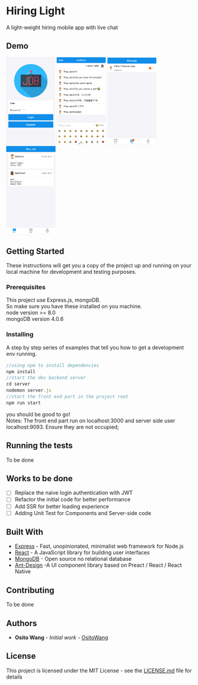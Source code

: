 # Hiring Light

A light-weight hiring mobile app with live chat

## Demo

<div align="left">
<img src="./demo/Login.PNG" width="132" margin-left="20" title="Login Page">
<img src="./demo/ChatPage.PNG" width="133" margin-left="20" title="ChatPage">
<img src="./demo/MessageList.PNG" width="133" margin-left="20" title="MessageList">
<img src="./demo/InfoPage.PNG" width="133" margin-left="20" title="InfoPage">
</div>

## Getting Started

These instructions will get you a copy of the project up and running on your local machine for development and testing purposes.

### Prerequisites

This project use Express.js, mongoDB.  
So make sure you have these installed on you machine.  
node version >= 8.0  
mongoDB version 4.0.6

### Installing

A step by step series of examples that tell you how to get a development env running.

```javascript
//using npm to install dependencies
npm install
//start the dev backend server
cd server
nodemon server.js
//start the front end part in the project root
npm run start
```

you should be good to go!  
Notes: The front end part run on localhost:3000 and server side user localhost:9093. Ensure they are not occupied;

## Running the tests

To be done

## Works to be done

- [ ] Replace the naive login authentication with JWT
- [ ] Refactor the initial code for better performance
- [ ] Add SSR for better loading experience
- [ ] Adding Unit Test for Components and Server-side code

## Built With

- [Express](https://expressjs.com/) - Fast, unopinionated, minimalist web framework for Node.js
- [React](https://reactjs.org/) - A JavaScript library for building user interfaces
- [MongoDB](https://www.mongodb.com/) - Open source no relational database
- [Ant-Design](https://mobile.ant.design/) -A UI component library based on Preact / React / React Native

## Contributing

To be done

## Authors

- **Osito Wang** - _Initial work_ - [OsitoWang](https://github.com/ositowang)

## License

This project is licensed under the MIT License - see the [LICENSE.md](LICENSE.md) file for details
